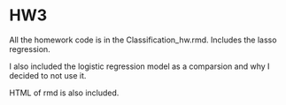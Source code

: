 # HW3

All the homework code is in the Classification_hw.rmd. Includes the lasso regression.

I also included the logistic regression model as a comparsion and why I decided to not use it.

HTML of rmd is also included.